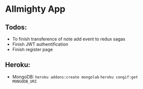 # Allmighty App

## Todos:
* To finish transference of note add event to redux sagas
* Finish JWT authentification 
* Finish register page

## Heroku:
* MongoDB: 
``` heroku addons:create mongolab ```
``` heroku congif:get MONGODB_URI ```